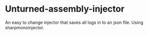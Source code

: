 # Unturned-assembly-injector
An easy to change injector that saves all logs in to an json file. Using sharpmonoinjector.
